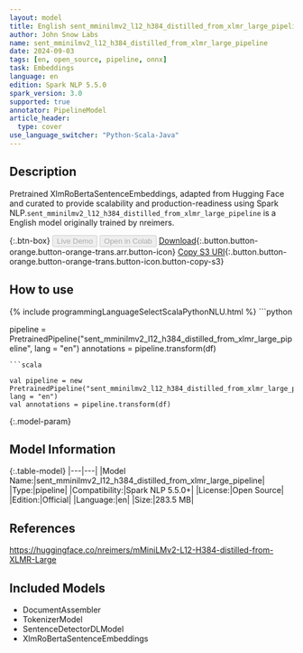 ```yaml
---
layout: model
title: English sent_mminilmv2_l12_h384_distilled_from_xlmr_large_pipeline pipeline XlmRoBertaSentenceEmbeddings from nreimers
author: John Snow Labs
name: sent_mminilmv2_l12_h384_distilled_from_xlmr_large_pipeline
date: 2024-09-03
tags: [en, open_source, pipeline, onnx]
task: Embeddings
language: en
edition: Spark NLP 5.5.0
spark_version: 3.0
supported: true
annotator: PipelineModel
article_header:
  type: cover
use_language_switcher: "Python-Scala-Java"
---
```


## Description

Pretrained XlmRoBertaSentenceEmbeddings, adapted from Hugging Face and curated to provide scalability and production-readiness using Spark NLP.`sent_mminilmv2_l12_h384_distilled_from_xlmr_large_pipeline` is a English model originally trained by nreimers.

{:.btn-box}
<button class="button button-orange" disabled>Live Demo</button>
<button class="button button-orange" disabled>Open in Colab</button>
[Download](https://s3.amazonaws.com/auxdata.johnsnowlabs.com/public/models/sent_mminilmv2_l12_h384_distilled_from_xlmr_large_pipeline_en_5.5.0_3.0_1725358524436.zip){:.button.button-orange.button-orange-trans.arr.button-icon}
[Copy S3 URI](s3://auxdata.johnsnowlabs.com/public/models/sent_mminilmv2_l12_h384_distilled_from_xlmr_large_pipeline_en_5.5.0_3.0_1725358524436.zip){:.button.button-orange.button-orange-trans.button-icon.button-copy-s3}

## How to use



<div class="tabs-box" markdown="1">
{% include programmingLanguageSelectScalaPythonNLU.html %}
```python

pipeline = PretrainedPipeline("sent_mminilmv2_l12_h384_distilled_from_xlmr_large_pipeline", lang = "en")
annotations =  pipeline.transform(df)   

```
```scala

val pipeline = new PretrainedPipeline("sent_mminilmv2_l12_h384_distilled_from_xlmr_large_pipeline", lang = "en")
val annotations = pipeline.transform(df)

```
</div>

{:.model-param}
## Model Information

{:.table-model}
|---|---|
|Model Name:|sent_mminilmv2_l12_h384_distilled_from_xlmr_large_pipeline|
|Type:|pipeline|
|Compatibility:|Spark NLP 5.5.0+|
|License:|Open Source|
|Edition:|Official|
|Language:|en|
|Size:|283.5 MB|

## References

https://huggingface.co/nreimers/mMiniLMv2-L12-H384-distilled-from-XLMR-Large

## Included Models

- DocumentAssembler
- TokenizerModel
- SentenceDetectorDLModel
- XlmRoBertaSentenceEmbeddings